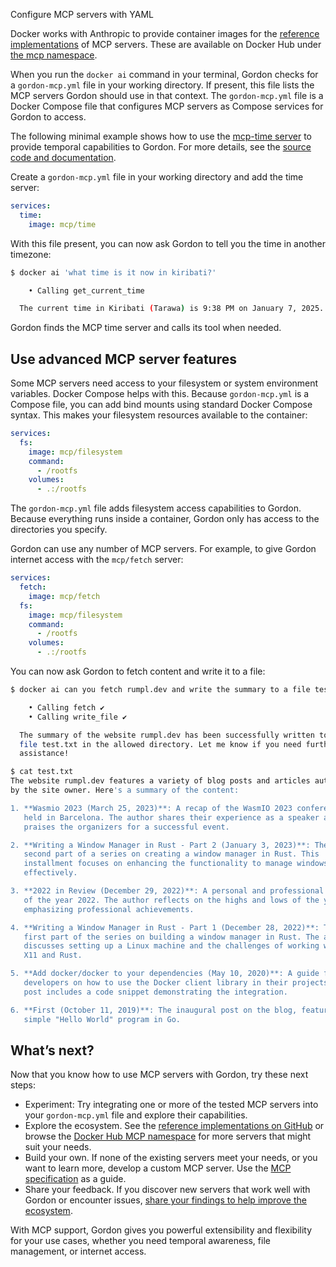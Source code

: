 Configure MCP servers with YAML


Docker works with Anthropic to provide container images for the
[reference implementations](https://github.com/modelcontextprotocol/servers/)
of MCP servers. These are available on Docker Hub under
[the mcp namespace](https://hub.docker.com/u/mcp).

When you run the `docker ai` command in your terminal, Gordon checks for a
`gordon-mcp.yml` file in your working directory. If present, this file lists
the MCP servers Gordon should use in that context. The `gordon-mcp.yml` file
is a Docker Compose file that configures MCP servers as Compose services for
Gordon to access.

The following minimal example shows how to use the
[mcp-time server](https://hub.docker.com/r/mcp/time) to provide temporal
capabilities to Gordon. For more details, see the
[source code and documentation](https://github.com/modelcontextprotocol/servers/tree/main/src/time).

Create a `gordon-mcp.yml` file in your working directory and add the time
server:

```yaml
services:
  time:
    image: mcp/time
```

With this file present, you can now ask Gordon to tell you the time in another
timezone:

```bash
$ docker ai 'what time is it now in kiribati?'

    • Calling get_current_time

  The current time in Kiribati (Tarawa) is 9:38 PM on January 7, 2025.
```

Gordon finds the MCP time server and calls its tool when needed.

## Use advanced MCP server features

Some MCP servers need access to your filesystem or system environment variables.
Docker Compose helps with this. Because `gordon-mcp.yml` is a Compose file, you
can add bind mounts using standard Docker Compose syntax. This makes your
filesystem resources available to the container:

```yaml
services:
  fs:
    image: mcp/filesystem
    command:
      - /rootfs
    volumes:
      - .:/rootfs
```

The `gordon-mcp.yml` file adds filesystem access capabilities to Gordon. Because
everything runs inside a container, Gordon only has access to the directories
you specify.

Gordon can use any number of MCP servers. For example, to give Gordon internet
access with the `mcp/fetch` server:

```yaml
services:
  fetch:
    image: mcp/fetch
  fs:
    image: mcp/filesystem
    command:
      - /rootfs
    volumes:
      - .:/rootfs
```

You can now ask Gordon to fetch content and write it to a file:

```bash
$ docker ai can you fetch rumpl.dev and write the summary to a file test.txt

    • Calling fetch ✔️
    • Calling write_file ✔️

  The summary of the website rumpl.dev has been successfully written to the
  file test.txt in the allowed directory. Let me know if you need further
  assistance!

$ cat test.txt
The website rumpl.dev features a variety of blog posts and articles authored
by the site owner. Here's a summary of the content:

1. **Wasmio 2023 (March 25, 2023)**: A recap of the WasmIO 2023 conference 
   held in Barcelona. The author shares their experience as a speaker and 
   praises the organizers for a successful event.

2. **Writing a Window Manager in Rust - Part 2 (January 3, 2023)**: The 
   second part of a series on creating a window manager in Rust. This 
   installment focuses on enhancing the functionality to manage windows 
   effectively.

3. **2022 in Review (December 29, 2022)**: A personal and professional recap 
   of the year 2022. The author reflects on the highs and lows of the year, 
   emphasizing professional achievements.

4. **Writing a Window Manager in Rust - Part 1 (December 28, 2022)**: The 
   first part of the series on building a window manager in Rust. The author 
   discusses setting up a Linux machine and the challenges of working with 
   X11 and Rust.

5. **Add docker/docker to your dependencies (May 10, 2020)**: A guide for Go 
   developers on how to use the Docker client library in their projects. The 
   post includes a code snippet demonstrating the integration.

6. **First (October 11, 2019)**: The inaugural post on the blog, featuring a 
   simple "Hello World" program in Go.
```

## What’s next?

Now that you know how to use MCP servers with Gordon, try these next steps:

- Experiment: Try integrating one or more of the tested MCP servers into your
  `gordon-mcp.yml` file and explore their capabilities.
- Explore the ecosystem. See the [reference implementations on
  GitHub](https://github.com/modelcontextprotocol/servers/) or browse the
  [Docker Hub MCP namespace](https://hub.docker.com/u/mcp) for more servers
  that might suit your needs.
- Build your own. If none of the existing servers meet your needs, or you want
  to learn more, develop a custom MCP server. Use the
  [MCP specification](https://www.anthropic.com/news/model-context-protocol)
  as a guide.
- Share your feedback. If you discover new servers that work well with Gordon
  or encounter issues, [share your findings to help improve the
  ecosystem](https://docker.qualtrics.com/jfe/form/SV_9tT3kdgXfAa6cWa).

With MCP support, Gordon gives you powerful extensibility and flexibility for
your use cases, whether you need temporal awareness, file management, or
internet access.
